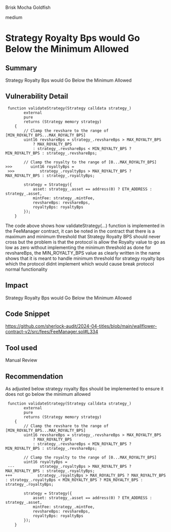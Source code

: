 Brisk Mocha Goldfish

medium

# Strategy Royalty Bps would Go Below the Minimum Allowed

## Summary
Strategy Royalty Bps would Go Below the Minimum Allowed
## Vulnerability Detail
```solidity
 function validateStrategy(Strategy calldata strategy_)
        external
        pure
        returns (Strategy memory strategy)
    {
        // Clamp the revshare to the range of [MIN_ROYALTY_BPS...MAX_ROYALTY_BPS]
        uint16 revshareBps = strategy_.revshareBps > MAX_ROYALTY_BPS
            ? MAX_ROYALTY_BPS
            : strategy_.revshareBps < MIN_ROYALTY_BPS ? MIN_ROYALTY_BPS : strategy_.revshareBps;

        // Clamp the royalty to the range of [0...MAX_ROYALTY_BPS]
>>>        uint16 royaltyBps =
 >>>           strategy_.royaltyBps > MAX_ROYALTY_BPS ? MAX_ROYALTY_BPS : strategy_.royaltyBps;

        strategy = Strategy({
            asset: strategy_.asset == address(0) ? ETH_ADDRESS : strategy_.asset,
            mintFee: strategy_.mintFee,
            revshareBps: revshareBps,
            royaltyBps: royaltyBps
        });
    }
```
The code above shows how validateStrategy(...) function is implemented in the FeeManager contract, it can be noted in the contract that there is a maximum and minimum threshold that Strategy Royalty BPS should never cross but the problem is that the protocol is allow the Royalty value to go as low as zero without implementing the minimum threshold as done for revshareBps, the MIN_ROYALTY_BPS value as clearly written in the name shows that it is meant to handle minimum threshold for strategy royalty bps which the protocol didnt implement which would cause break protocol normal functionality
## Impact
Strategy Royalty Bps would Go Below the Minimum Allowed
## Code Snippet
https://github.com/sherlock-audit/2024-04-titles/blob/main/wallflower-contract-v2/src/fees/FeeManager.sol#L334
## Tool used

Manual Review

## Recommendation
As adjusted below  strategy royalty Bps should be implemented to ensure it does not go below the minimum allowed
```solidity
 function validateStrategy(Strategy calldata strategy_)
        external
        pure
        returns (Strategy memory strategy)
    {
        // Clamp the revshare to the range of [MIN_ROYALTY_BPS...MAX_ROYALTY_BPS]
        uint16 revshareBps = strategy_.revshareBps > MAX_ROYALTY_BPS
            ? MAX_ROYALTY_BPS
            : strategy_.revshareBps < MIN_ROYALTY_BPS ? MIN_ROYALTY_BPS : strategy_.revshareBps;

        // Clamp the royalty to the range of [0...MAX_ROYALTY_BPS]
        uint16 royaltyBps =
 ---           strategy_.royaltyBps > MAX_ROYALTY_BPS ? MAX_ROYALTY_BPS : strategy_.royaltyBps;
+++           strategy_.royaltyBps > MAX_ROYALTY_BPS ? MAX_ROYALTY_BPS   : strategy_.royaltyBps < MIN_ROYALTY_BPS ? MIN_ROYALTY_BPS : strategy_.royaltyBps;

        strategy = Strategy({
            asset: strategy_.asset == address(0) ? ETH_ADDRESS : strategy_.asset,
            mintFee: strategy_.mintFee,
            revshareBps: revshareBps,
            royaltyBps: royaltyBps
        });
    }
```